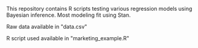 This repository contains R scripts testing various regression models using Bayesian inference. Most modeling fit using Stan. 

Raw data available in "data.csv"

R script used available in "marketing_example.R"
